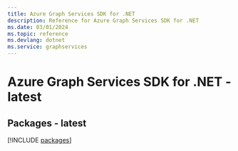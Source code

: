 ```yaml
---
title: Azure Graph Services SDK for .NET
description: Reference for Azure Graph Services SDK for .NET
ms.date: 03/01/2024
ms.topic: reference
ms.devlang: dotnet
ms.service: graphservices
---
```

# Azure Graph Services SDK for .NET - latest
## Packages - latest
[!INCLUDE [packages](graph-services-index.md)]